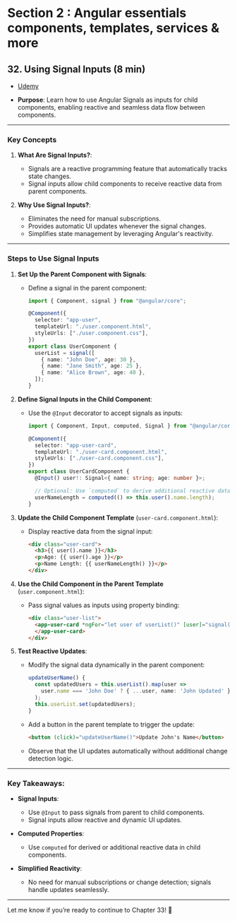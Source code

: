 # Section 2 : Angular essentials components, templates, services & more

## 32. Using Signal Inputs (8 min)

- [Udemy](https://www.udemy.com/course/the-complete-guide-to-angular-2/learn/lecture/43788566#overview)

- **Purpose**: Learn how to use Angular Signals as inputs for child components, enabling reactive and seamless data flow between components.

---

### Key Concepts

1. **What Are Signal Inputs?**:

   - Signals are a reactive programming feature that automatically tracks state changes.
   - Signal inputs allow child components to receive reactive data from parent components.

2. **Why Use Signal Inputs?**:
   - Eliminates the need for manual subscriptions.
   - Provides automatic UI updates whenever the signal changes.
   - Simplifies state management by leveraging Angular's reactivity.

---

### Steps to Use Signal Inputs

1. **Set Up the Parent Component with Signals**:

   - Define a signal in the parent component:

     ```typescript
     import { Component, signal } from "@angular/core";

     @Component({
       selector: "app-user",
       templateUrl: "./user.component.html",
       styleUrls: ["./user.component.css"],
     })
     export class UserComponent {
       userList = signal([
         { name: "John Doe", age: 30 },
         { name: "Jane Smith", age: 25 },
         { name: "Alice Brown", age: 40 },
       ]);
     }
     ```

2. **Define Signal Inputs in the Child Component**:

   - Use the `@Input` decorator to accept signals as inputs:

     ```typescript
     import { Component, Input, computed, Signal } from "@angular/core";

     @Component({
       selector: "app-user-card",
       templateUrl: "./user-card.component.html",
       styleUrls: ["./user-card.component.css"],
     })
     export class UserCardComponent {
       @Input() user!: Signal<{ name: string; age: number }>;

       // Optional: Use `computed` to derive additional reactive data
       userNameLength = computed(() => this.user().name.length);
     }
     ```

3. **Update the Child Component Template** (`user-card.component.html`):

   - Display reactive data from the signal input:
     ```html
     <div class="user-card">
       <h3>{{ user().name }}</h3>
       <p>Age: {{ user().age }}</p>
       <p>Name Length: {{ userNameLength() }}</p>
     </div>
     ```

4. **Use the Child Component in the Parent Template** (`user.component.html`):

   - Pass signal values as inputs using property binding:
     ```html
     <div class="user-list">
       <app-user-card *ngFor="let user of userList()" [user]="signal(user)">
       </app-user-card>
     </div>
     ```

5. **Test Reactive Updates**:

   - Modify the signal data dynamically in the parent component:
     ```typescript
     updateUserName() {
       const updatedUsers = this.userList().map(user =>
         user.name === 'John Doe' ? { ...user, name: 'John Updated' } : user
       );
       this.userList.set(updatedUsers);
     }
     ```
   - Add a button in the parent template to trigger the update:

     ```html
     <button (click)="updateUserName()">Update John's Name</button>
     ```

   - Observe that the UI updates automatically without additional change detection logic.

---

### Key Takeaways:

- **Signal Inputs**:
  - Use `@Input` to pass signals from parent to child components.
  - Signal inputs allow reactive and dynamic UI updates.
- **Computed Properties**:

  - Use `computed` for derived or additional reactive data in child components.

- **Simplified Reactivity**:
  - No need for manual subscriptions or change detection; signals handle updates seamlessly.

---

Let me know if you’re ready to continue to Chapter 33! 🚀
